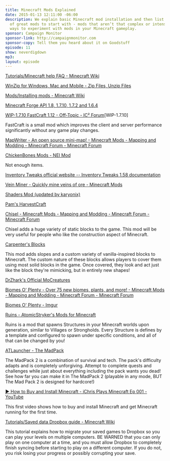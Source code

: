 ```yaml
---
title: Minecraft Mods Explained
date: 2015-01-13 12:11:00 -06:00
description: We explain basic Minecraft mod installation and then list off a bunch
  of great mods to start with - mods that aren’t that complex or intensive but great
  ways to experiment with mods in your Minecraft gameplay.
sponsor: Campaign Monitor
sponsor-link: http://campaignmonitor.com
sponsor-copy: Tell them you heard about it on Goodstuff
episode: 11
show: neverdigdown
mp3: 
layout: episode
---
```


[Tutorials/Minecraft help FAQ - Minecraft Wiki](http://minecraft.gamepedia.com/Tutorials/Minecraft_help_FAQ)

[WinZip for Windows, Mac and Mobile - Zip Files, Unzip Files](http://www.winzip.com/mac/en/index.htm)

[Mods/Installing mods - Minecraft Wiki](http://minecraft.gamepedia.com/Mods/Installing_mods#How_to_Install_Mods)

[Minecraft Forge API 1.8, 1.7.10, 1.7.2 and 1.6.4](http://www.minecraftdl.com/minecraft-forge-api)

[WIP-1.7.10 FastCraft 1.12 - Off-Topic - IC² Forum](http://forum.industrial-craft.net/index.php?page=Thread&threadID=10820)[WIP-1.7.10]

FastCraft is a small mod which improves the client and server performance significantly without any game play changes.

[MapWriter - An open source mini-map! - Minecraft Mods - Mapping and Modding - Minecraft Forum - Minecraft Forum](http://www.minecraftforum.net/forums/mapping-and-modding/minecraft-mods/1286882-mapwriter-an-open-source-mini-map)

[ChickenBones Mods - NEI Mod](http://www.minecraftforum.net/forums/mapping-and-modding/minecraft-mods/1279956-chickenbones-mods)

Not enough items.

[Inventory Tweaks official website -- Inventory Tweaks 1.58 documentation](http://inventory-tweaks.readthedocs.org/en/latest/#getting-started)

[Vein Miner - Quickly mine veins of ore - Minecraft Mods](http://www.minecraftforum.net/forums/mapping-and-modding/minecraft-mods/1292260-1-5-x-1-6-x-vein-miner-quickly-mine-veins-of-ore)

[Shaders Mod (updated by karyonix)](http://www.minecraftforum.net/forums/mapping-and-modding/minecraft-mods/1286604-shaders-mod-updated-by-karyonix)

[Pam's HarvestCraft](http://minecraft.curseforge.com/mc-mods/221857-pams-harvestcraft)

[Chisel - Minecraft Mods - Mapping and Modding - Minecraft Forum - Minecraft Forum](http://www.minecraftforum.net/forums/mapping-and-modding/minecraft-mods/1288400-chisel)

Chisel adds a huge variety of static blocks to the game. This mod will be very useful for people who like the construction aspect of Minecraft.

[Carpenter's Blocks](http://www.carpentersblocks.com/)

This mod adds slopes and a custom variety of vanilla-inspired blocks to Minecraft. The custom nature of these blocks allows players to cover them using most solid blocks in the game. Once covered, they look and act just like the block they're mimicking, but in entirely new shapes!

[DrZhark's Official MoCreatures](http://mocreatures.org/home)

[Biomes O' Plenty - Over 75 new biomes, plants, and more! - Minecraft Mods - Mapping and Modding - Minecraft Forum - Minecraft Forum](http://www.minecraftforum.net/forums/mapping-and-modding/minecraft-mods/1286162-biomes-o-plenty-over-75-new-biomes-plants-and-more)

[Biomes O' Plenty - Imgur](http://imgur.com/a/jDVGa)

[Ruins - AtomicStryker's Mods for Minecraft](http://atomicstryker.net/ruins.php)

Ruins is a mod that spawns Structures in your Minecraft worlds upon generation, similar to Villages or Strongholds. Every Structure is defines by a template and configured to spawn under specific conditions, and all of that can be changed by you!

[ATLauncher - The MadPack](http://www.atlauncher.com/pack/themadpack)

The MadPack 2 is a combination of survival and tech. The pack's difficulty adapts and is completely unforgiving. Attempt to complete quests and challenges while just about everything including the pack wants you dead! See how far you can make it in The MadPack 2 (playable in any mode, BUT The Mad Pack 2 is designed for hardcore!)

[▶ How to Buy and Install Minecraft - iChris Plays Minecraft Ep 001 - YouTube](https://www.youtube.com/watch?v=Wkh0M1MnJX8&google_comment_id=z12qhjoahu23jvdac04cenxagpbogtiy5t40k&google_view_type)

This first video shows how to buy and install Minecraft and get Minecraft running for the first time.

[Tutorials/Saved data Dropbox guide - Minecraft Wiki](http://minecraft.gamepedia.com/Tutorials/Saved_data_Dropbox_guide)

This tutorial explains how to migrate your saved games to Dropbox so you can play your levels on multiple computers. BE WARNED that you can only play on one computer at a time, and you must allow Dropbox to completely finish syncing before starting to play on a different computer. If you do not, you risk losing your progress or possibly corrupting your save.
